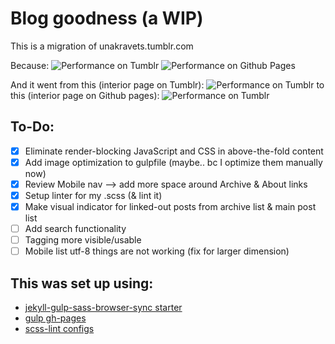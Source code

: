 # Blog goodness (a WIP)

This is a migration of unakravets.tumblr.com

Because:
![Performance on Tumblr](http://una.github.io/images/perf-tumblr.gif)
![Performance on Github Pages](http://una.github.io/images/perf-gh.gif)

And it went from this (interior page on Tumblr):
![Performance on Tumblr](http://una.github.io/images/interior-tumblr.gif)
to this (interior page on Github pages):
![Performance on Tumblr](http://una.github.io/images/interior-gh.gif)

## To-Do:

- [x] Eliminate render-blocking JavaScript and CSS in above-the-fold content
- [x] Add image optimization to gulpfile (maybe.. bc I optimize them manually now)
- [x] Review Mobile nav --> add more space around Archive & About links
- [x] Setup linter for my .scss (& lint it)
- [x] Make visual indicator for linked-out posts from archive list & main post list
- [ ] Add search functionality
- [ ] Tagging more visible/usable
- [ ] Mobile list utf-8 things are not working (fix for larger dimension)

## This was set up using:
 - [jekyll-gulp-sass-browser-sync starter](https://github.com/shakyShane/jekyll-gulp-sass-browser-sync)
 - [gulp gh-pages](https://github.com/rowoot/gulp-gh-pages)
 - [scss-lint configs](https://github.com/causes/scss-lint/blob/master/config/default.yml)